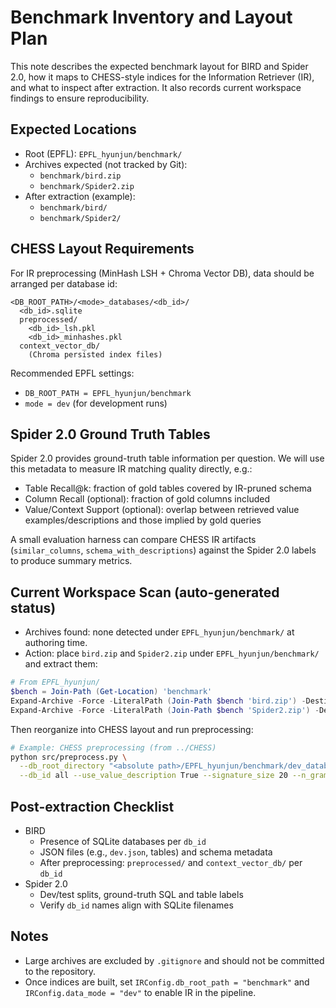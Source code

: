 # Benchmark Inventory and Layout Plan

This note describes the expected benchmark layout for BIRD and Spider 2.0, how it maps to CHESS-style indices for the Information Retriever (IR), and what to inspect after extraction. It also records current workspace findings to ensure reproducibility.

## Expected Locations

- Root (EPFL): `EPFL_hyunjun/benchmark/`
- Archives expected (not tracked by Git):
  - `benchmark/bird.zip`
  - `benchmark/Spider2.zip`
- After extraction (example):
  - `benchmark/bird/`
  - `benchmark/Spider2/`

## CHESS Layout Requirements

For IR preprocessing (MinHash LSH + Chroma Vector DB), data should be arranged per database id:

```
<DB_ROOT_PATH>/<mode>_databases/<db_id>/
  <db_id>.sqlite
  preprocessed/
    <db_id>_lsh.pkl
    <db_id>_minhashes.pkl
  context_vector_db/
    (Chroma persisted index files)
```

Recommended EPFL settings:
- `DB_ROOT_PATH = EPFL_hyunjun/benchmark`
- `mode = dev` (for development runs)

## Spider 2.0 Ground Truth Tables

Spider 2.0 provides ground-truth table information per question. We will use this metadata to measure IR matching quality directly, e.g.:
- Table Recall@k: fraction of gold tables covered by IR-pruned schema
- Column Recall (optional): fraction of gold columns included
- Value/Context Support (optional): overlap between retrieved value examples/descriptions and those implied by gold queries

A small evaluation harness can compare CHESS IR artifacts (`similar_columns`, `schema_with_descriptions`) against the Spider 2.0 labels to produce summary metrics.

## Current Workspace Scan (auto-generated status)

- Archives found: none detected under `EPFL_hyunjun/benchmark/` at authoring time.
- Action: place `bird.zip` and `Spider2.zip` under `EPFL_hyunjun/benchmark/` and extract them:

```powershell
# From EPFL_hyunjun/
$bench = Join-Path (Get-Location) 'benchmark'
Expand-Archive -Force -LiteralPath (Join-Path $bench 'bird.zip') -DestinationPath (Join-Path $bench 'bird')
Expand-Archive -Force -LiteralPath (Join-Path $bench 'Spider2.zip') -DestinationPath (Join-Path $bench 'Spider2')
```

Then reorganize into CHESS layout and run preprocessing:

```bash
# Example: CHESS preprocessing (from ../CHESS)
python src/preprocess.py \
  --db_root_directory "<absolute path>/EPFL_hyunjun/benchmark/dev_databases" \
  --db_id all --use_value_description True --signature_size 20 --n_gram 3 --threshold 0.01
```

## Post-extraction Checklist

- BIRD
  - Presence of SQLite databases per `db_id`
  - JSON files (e.g., `dev.json`, tables) and schema metadata
  - After preprocessing: `preprocessed/` and `context_vector_db/` per `db_id`
- Spider 2.0
  - Dev/test splits, ground-truth SQL and table labels
  - Verify `db_id` names align with SQLite filenames

## Notes

- Large archives are excluded by `.gitignore` and should not be committed to the repository.
- Once indices are built, set `IRConfig.db_root_path = "benchmark"` and `IRConfig.data_mode = "dev"` to enable IR in the pipeline.
